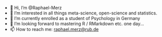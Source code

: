 - 👋 Hi, I’m @Raphael-Merz
- 👀 I’m interested in all things meta-science, open-science and statistics.
- 🌱 I’m currently enrolled as a student of Psychology in Germany
- 💞️ I’m looking forward to mastering R / RMarkdown etc. one day...
- 📫 How to reach me: raphael.merz@rub.de

<!---
Raphael-Merz/Raphael-Merz is a ✨ special ✨ repository because its `README.md` (this file) appears on your GitHub profile.
You can click the Preview link to take a look at your changes.
--->
